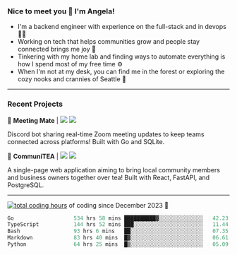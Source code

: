 ### Nice to meet you 👋 I'm Angela!

- I'm a backend engineer with experience on the full-stack and in devops 👩‍💻
- Working on tech that helps communities grow and people stay connected brings me joy 🤝
- Tinkering with my home lab and finding ways to automate everything is how I spend most of my free time ⚙️
- When I'm not at my desk, you can find me in the forest or exploring the cozy nooks and crannies of Seattle 🧋

---

### Recent Projects

👾 **Meeting Mate** | [![](https://img.shields.io/badge/Code-violet.svg?style=flat-square)](https://github.com/angelajfisher/meeting-mate) [![](https://img.shields.io/badge/Site-violet.svg?style=flat-square)](https://angelajfisher.com/projects/meeting-mate)

Discord bot sharing real-time Zoom meeting updates to keep teams connected across platforms! Built with Go and SQLite.

🍵 **CommuniTEA** | [![](https://img.shields.io/badge/Code-green.svg?style=flat-square)](https://gitlab.com/angelajfisher/communiTEA) [![](https://img.shields.io/badge/Demo-green.svg?style=flat-square)](https://angelajfisher.gitlab.io/communiTEA/)

A single-page web application aiming to bring local community members and business owners together over tea!  Built with React, FastAPI, and PostgreSQL.

---

<a href="https://wakatime.com/@018c1e94-8745-411f-aea1-f33be044d952"><img src="https://wakatime.com/badge/user/018c1e94-8745-411f-aea1-f33be044d952.svg?style=flat-square" alt="total coding hours" /></a> of coding since December 2023 🌊<br>
<!--START_SECTION:waka-->

```go
Go                   534 hrs 58 mins ██████████▓░░░░░░░░░░░░░░   42.23 %
TypeScript           144 hrs 52 mins ███░░░░░░░░░░░░░░░░░░░░░░   11.44 %
Bash                 93 hrs 6 mins   ██░░░░░░░░░░░░░░░░░░░░░░░   07.35 %
Markdown             83 hrs 40 mins  █▓░░░░░░░░░░░░░░░░░░░░░░░   06.61 %
Python               64 hrs 25 mins  █▒░░░░░░░░░░░░░░░░░░░░░░░   05.09 %
```

<!--END_SECTION:waka--> 
